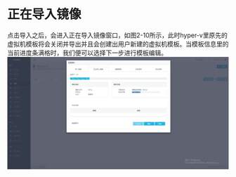 # **正在导入镜像**

点击导入之后，会进入正在导入镜像窗口，如图2-10所示，此时hyper-v里原先的虚拟机模板将会关闭并导出并且会创建出用户新建的虚拟机模板。当模板信息里的当前进度条满格时，我们便可以选择下一步进行模板编辑。![](/assets/正在导入镜像.jpg)

